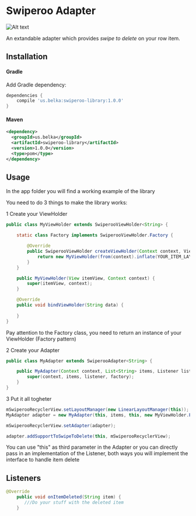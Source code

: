 # Swiperoo Adapter

![Alt text](https://img.shields.io/badge/license-MIT-green.svg?style=flat)

An extandable adapter which provides *swipe to delete* on your row item.

## Installation

#### Gradle
Add Gradle dependency:

```groovy
dependencies {
    compile 'us.belka:swiperoo-library:1.0.0'
}
```

#### Maven
```xml
<dependency>
  <groupId>us.belka</groupId>
  <artifactId>swiperoo-library</artifactId>
  <version>1.0.0</version>
  <type>pom</type>
</dependency>
```

## Usage

In the app folder you will find a working example of the library

You need to do 3 things to make the library works:

1 Create your ViewHolder
```java
public class MyViewHolder extends SwiperooViewHolder<String> {

    static class Factory implements SwiperooViewHolder.Factory {

        @Override
        public SwiperooViewHolder createViewHolder(Context context, ViewGroup parent, int viewType) {
            return new MyViewHolder(from(context).inflate(YOUR_ITEM_LAYOUT, parent, false), context);
        }
    }

    public MyViewHolder(View itemView, Context context) {
        super(itemView, context);
    }

    @Override
    public void bindViewHolder(String data) {
        
    }
}
```

Pay attention to the Factory class, you need to return an instance of your ViewHolder (Factory pattern)

2 Create your Adapter

```java
public class MyAdapter extends SwiperooAdapter<String> {

    public MyAdapter(Context context, List<String> items, Listener listener, SwiperooViewHolder.Factory factory) {
        super(context, items, listener, factory);
    }
}
```

3 Put it all togheter

```java
mSwiperooRecyclerView.setLayoutManager(new LinearLayoutManager(this));
MyAdapter adapter = new MyAdapter(this, items, this, new MyViewHolder.Factory());

mSwiperooRecyclerView.setAdapter(adapter);

adapter.addSupportToSwipeToDelete(this, mSwiperooRecyclerView);
```

You can use "this" as third parameter in the Adapter or you can directly pass in an implementation of the Listener, both ways you will implement the interface to handle item delete

## Listeners

```java
@Override
    public void onItemDeleted(String item) {
       ///Do your stuff with the deleted item
    }
```


